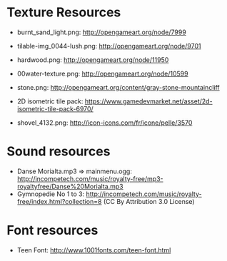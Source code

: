 # Texture Resources

* burnt_sand_light.png: http://opengameart.org/node/7999
* tilable-img_0044-lush.png: http://opengameart.org/node/9701
* hardwood.png: http://opengameart.org/node/11950
* 00water-texture.png: http://opengameart.org/node/10599
* stone.png: http://opengameart.org/content/gray-stone-mountaincliff

* 2D isometric tile pack: https://www.gamedevmarket.net/asset/2d-isometric-tile-pack-6970/
* shovel_4132.png: http://icon-icons.com/fr/icone/pelle/3570

# Sound resources
* Danse Morialta.mp3 => mainmenu.ogg: http://incompetech.com/music/royalty-free/mp3-royaltyfree/Danse%20Morialta.mp3
* Gymnopedie No 1 to 3: http://incompetech.com/music/royalty-free/index.html?collection=8 (CC By Attribution 3.0 License)

# Font resources

* Teen Font: http://www.1001fonts.com/teen-font.html


